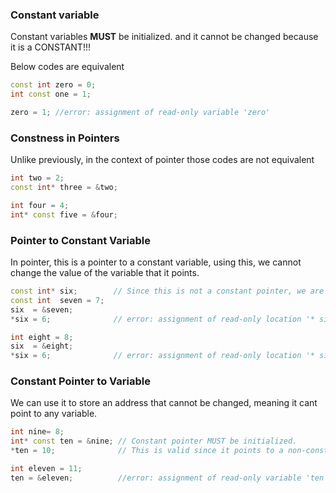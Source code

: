 ### Constant variable
Constant variables **MUST** be initialized. and it cannot be changed because it is a CONSTANT!!!

Below codes are equivalent
```cpp
const int zero = 0;
int const one = 1;

zero = 1; //error: assignment of read-only variable 'zero'
```

### Constness in Pointers
Unlike previously, in the context of pointer those codes are not equivalent
```cpp
int two = 2;
const int* three = &two;

int four = 4;
int* const five = &four;
```

### Pointer to Constant Variable
In pointer, this is a pointer to a constant variable, using this, we cannot change the value of the variable that it points.
```cpp
const int* six;        // Since this is not a constant pointer, we are not forced to initialized this.
const int  seven = 7;
six  = &seven;
*six = 6;              // error: assignment of read-only location '* six'

int eight = 8;
six  = &eight;
*six = 6;              // error: assignment of read-only location '* six'
```

### Constant Pointer to Variable
We can use it to store an address that cannot be changed, meaning it cant point to any variable.
```cpp
int nine= 8;
int* const ten = &nine; // Constant pointer MUST be initialized.
*ten = 10;              // This is valid since it points to a non-constant variable.

int eleven = 11;
ten = &eleven;          //error: assignment of read-only variable 'ten'
```







